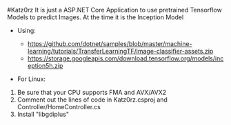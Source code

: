#Katz0rz
It is just a ASP.NET Core Application to use pretrained Tensorflow Models to predict Images. At the time it is the Inception Model

- Using:
  - https://github.com/dotnet/samples/blob/master/machine-learning/tutorials/TransferLearningTF/image-classifier-assets.zip
  - https://storage.googleapis.com/download.tensorflow.org/models/inception5h.zip

- For Linux:
1. Be sure that your CPU supports FMA and AVX/AVX2
2. Comment out the lines of code in Katz0rz.csproj and Controller/HomeController.cs
3. Install "libgdiplus"
